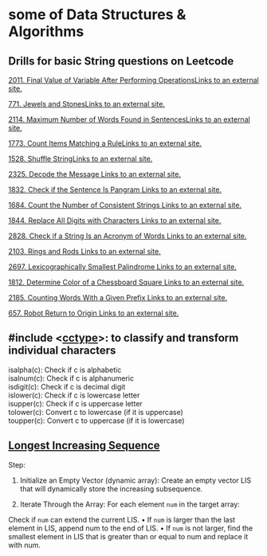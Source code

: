# some of Data Structures & Algorithms

## Drills for basic String questions on Leetcode

[2011. Final Value of Variable After Performing OperationsLinks to an external site.](https://leetcode.com/problems/final-value-of-variable-after-performing-operations/description/)

[771. Jewels and StonesLinks to an external site.](https://leetcode.com/problems/jewels-and-stones/description/)

[2114. Maximum Number of Words Found in SentencesLinks to an external site.](https://leetcode.com/problems/maximum-number-of-words-found-in-sentences/description/)

[1773. Count Items Matching a RuleLinks to an external site.](https://leetcode.com/problems/count-items-matching-a-rule/description/)

[1528. Shuffle StringLinks to an external site.](https://leetcode.com/problems/shuffle-string/description/)

[2325. Decode the Message Links to an external site.](https://leetcode.com/problems/decode-the-message/description/)

[1832. Check if the Sentence Is Pangram Links to an external site.](https://leetcode.com/problems/check-if-the-sentence-is-pangram/description/)

[1684. Count the Number of Consistent Strings Links to an external site.](https://leetcode.com/problems/count-the-number-of-consistent-strings/description/)

[1844. Replace All Digits with Characters Links to an external site.](https://leetcode.com/problems/replace-all-digits-with-characters/description/)

[2828. Check if a String Is an Acronym of Words Links to an external site.](https://leetcode.com/problems/check-if-a-string-is-an-acronym-of-words/description/)

[2103. Rings and Rods Links to an external site.](https://leetcode.com/problems/rings-and-rods/description/)

[2697. Lexicographically Smallest Palindrome Links to an external site.](https://leetcode.com/problems/lexicographically-smallest-palindrome/description/)

[1812. Determine Color of a Chessboard Square Links to an external site.](https://leetcode.com/problems/determine-color-of-a-chessboard-square/description/)

[2185. Counting Words With a Given Prefix Links to an external site.](https://leetcode.com/problems/counting-words-with-a-given-prefix/description/)

[657. Robot Return to Origin Links to an external site.](https://leetcode.com/problems/robot-return-to-origin/description/)


## #include <[cctype](https://cplusplus.com/reference/cctype/)>: to classify and transform individual characters

isalpha(c): Check if c is alphabetic <br>
isalnum(c): Check if c is alphanumeric <br>
isdigit(c): Check if c is decimal digit <br>
islower(c): Check if c is lowercase letter <br>
isupper(c):	Check if c is uppercase letter <br>
tolower(c): Convert c to lowercase (if it is uppercase) <br>
toupper(c): Convert c to uppercase (if it is lowercase) <br>


## [Longest Increasing Sequence](https://leetcode.com/problems/longest-increasing-subsequence)

Step: 
1. Initialize an Empty Vector (dynamic array): Create an empty vector LIS that will dynamically store the increasing subsequence.

2. Iterate Through the Array: For each element `num` in the target array:

Check if `num` can extend the current LIS.
• If `num` is larger than the last element in LIS, append num to the end of LIS.
• If `num` is not larger, find the smallest element in LIS that is greater than or equal to num and replace it with num.
